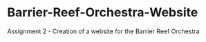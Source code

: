 # Barrier-Reef-Orchestra-Website
Assignment 2 - Creation of a website for the Barrier Reef Orchestra

